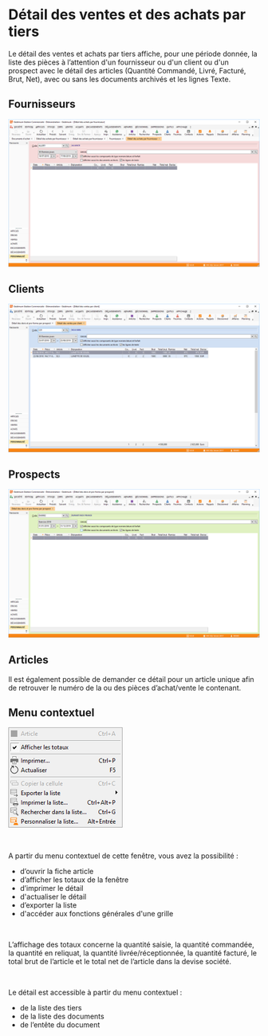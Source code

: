 # Détail des ventes et des achats par tiers
Le détail des ventes et achats par tiers affiche, pour une période donnée, 
 la liste des pièces à l’attention d'un fournisseur ou d'un client ou d'un 
 prospect avec le détail des articles (Quantité 
 Commandé, Livré, 
 Facturé, 
 Brut, Net), 
 avec ou sans les documents archivés et les lignes Texte.


## Fournisseurs


![](DetailAchatsFournisseurs.png)


## Clients


![](DetailVentesClients.png)


## Prospects


![](DetailDevisProspects.png)


## Articles


Il est également possible de demander ce détail pour un article unique 
 afin de retrouver le numéro de la ou des pièces d’achat/vente le contenant.


## Menu contextuel


![](MenuContextuel.png)


 


A partir du menu contextuel de cette fenêtre, vous avez la possibilité :


* d’ouvrir la fiche article
* d’afficher les totaux de la fenêtre
* d’imprimer le détail
* d'actualiser le détail
* d’exporter la liste
* d'accéder aux fonctions générales d'une grille


 


L’affichage des totaux concerne la quantité saisie, la quantité commandée, 
 la quantité en reliquat, la quantité livrée/réceptionnée, la quantité 
 facturé, le total brut de l’article et le total net de l’article dans 
 la devise société.


 


Le détail est accessible à partir du menu contextuel :


* de la liste des tiers
* de la liste des documents
* de l’entête du document


